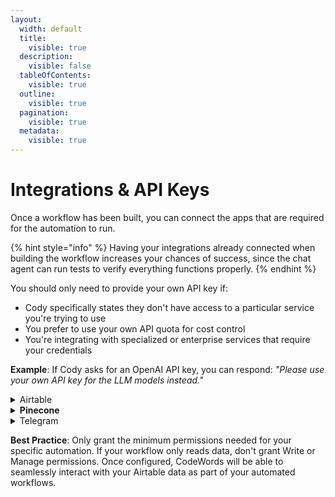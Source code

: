```yaml
---
layout:
  width: default
  title:
    visible: true
  description:
    visible: false
  tableOfContents:
    visible: true
  outline:
    visible: true
  pagination:
    visible: true
  metadata:
    visible: true
---
```


# Integrations & API Keys

Once a workflow has been built, you can connect the apps that are required for the automation to run.

{% hint style="info" %}
Having your integrations already connected when building the workflow increases your chances of success, since the chat agent can run tests to verify everything functions properly.
{% endhint %}

You should only need to provide your own API key if:

* Cody specifically states they don't have access to a particular service you're trying to use
* You prefer to use your own API quota for cost control
* You're integrating with specialized or enterprise services that require your credentials

**Example**: If Cody asks for an OpenAI API key, you can respond: _"Please use your own API key for the LLM models instead."_

<details>

<summary>Airtable</summary>

To connect CodeWords with your Airtable data, you'll need to provide an API Key that has access to your Workspaces and Bases. Getting your Airtable API Key is straightforward:

* In your Airtable Account, navigate to the Builder Hub from the dropdown menu options when you click on your profile section
* Once in Builder Hub, look for the Personal Access Token option under the Developers section
* Select "Create a token" and provide a descriptive name for your CodeWords integration
* Choose the appropriate Scopes that you want CodeWords to be able to perform with your data
  * **Read** - Allows CodeWords to view and extract data from your bases
  * **Write** - Enables CodeWords to add and modify records in your bases
  * **Manage** - Gives CodeWords full control to create, modify, and delete bases and workspaces
* Add the specific bases that CodeWords can access, or choose "Add all resources" to give access to everything in your account
* Copy the generated token and paste it into your CodeWords workflow when prompted

</details>

<details>

<summary><strong>Pinecone</strong></summary>

Once an account is created on Pinecone, an API key is generated by default. You can access this from the API keys section on the right menu.

You can create an Index or use an existing Index from Pinecone by using codewords using the API Key.

</details>

<details>

<summary>Telegram</summary>

**Setting Up a Telegram Bot Webhook**

This guide walks you through connecting your Telegram bot to CodeWords using webhooks.

### Step 1: Create or Get Your Bot Token

1. Open Telegram and search for **@BotFather**
2. Start a conversation with BotFather
3. Choose one of the following options:
   * **For a new bot**: Send `/newbot` and follow the prompts to create your bot
   * **For existing bots**: Send `/mybots` to see your current bots
4. Select your bot from the list
5. Click **"API Token"** from the available options
6. Copy the bot token (format: `123456789:ABC-DEF1234ghIkl-zyx57W2v1u123ew11`)

### Step 2: Configure the Webhook

1.  Take the webhook URL template:

    ```
    https://api.telegram.org/bot<YOUR_BOT_TOKEN>/setWebhook?url=https://runtime.codewords.ai/webhook/pipedream/webhook/<UNIQUE_TRIGGER_ID>/pipedream_trigger_recorder
    ```
2. Replace `<YOUR_BOT_TOKEN>` with your actual bot token from Step 1
3.  Replace `<UNIQUE_TRIGGER_ID>` with your CodeWords trigger ID **Example:**

    ```
    https://api.telegram.org/bot8152067608:AAHHmeW42ZlMDHL_yAjg95WX_vcNHuXrDO8/setWebhook?url=https://runtime.codewords.ai/webhook/pipedream/webhook/abc123xyz/pipedream_trigger_recorder
    ```

### Step 3: Activate the Webhook

1. Copy the complete URL from Step 2
2. Paste it into your browser's address bar
3. Press Enter to navigate to the URL
4. You should see a confirmation message indicating the webhook has been activated

</details>

**Best Practice**: Only grant the minimum permissions needed for your specific automation. If your workflow only reads data, don't grant Write or Manage permissions. Once configured, CodeWords will be able to seamlessly interact with your Airtable data as part of your automated workflows.



